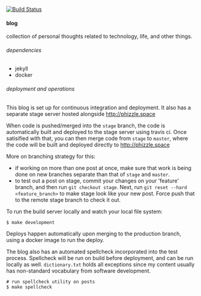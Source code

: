 [![Build Status](https://travis-ci.org/phouse512/blog.svg?branch=master)](https://travis-ci.org/phouse512/blog)

#### blog

collection of personal thoughts related to technology, life, and other things.

###### dependencies

- jekyll
- docker

###### deployment and operations

This blog is set up for continuous integration and deployment. It also has
a separate stage server hosted alongside http://phizzle.space 

When code is pushed/merged into the `stage` branch, the code is automatically
built and deployed to the stage server using travis ci. Once
satisified with that, you can then merge code from `stage` to `master`, where
the code will be built and deployed directly to http://phizzle.space 

More on branching strategy for this:
- if working on more than one post at once, make sure that work is being done
  on new branches separate than that of `stage` and `master`.
- to test out a post on stage, commit your changes on your 'feature' branch,
  and then run `git checkout stage`. Next, run `git reset --hard
  <feature_branch>` to make stage look like your new post. Force push that to
  the remote stage branch to check it out.

To run the build server locally and watch your local file system:

```
$ make development
```

Deploys happen automatically upon merging to the production branch, using
a docker image to run the deploy.


The blog also has an automated spellcheck incorporated into the test process.
Spellcheck will be run on build before deployment, and can be run locally as
well. `dictionary.txt` holds all exceptions since my content usually has
non-standard vocabulary from software development.

```
# run spellcheck utility on posts
$ make spellcheck
```

